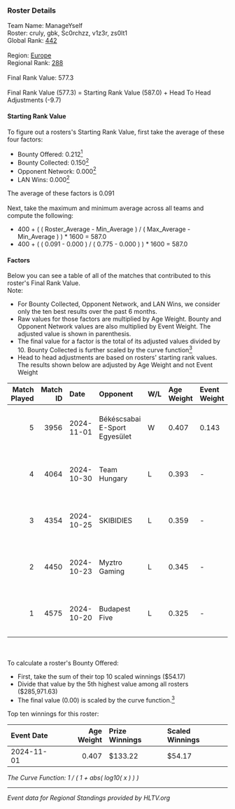 ### Roster Details<br />
Team Name: ManageYself<br />
Roster: cruly, gbk, Sc0rchzz, v1z3r, zs0lt1<br />
Global Rank: [442](../../standings_global_2025_02_28.md)<br />
<br />
Region: [Europe]( ../../standings_europe_2025_02_28.md)<br />
Regional Rank: [288]( ../../standings_europe_2025_02_28.md)<br />
<br />
Final Rank Value:  577.3<br />
<br />
Final Rank Value (577.3) = Starting Rank Value (587.0) + Head To Head Adjustments (-9.7)<br />

#### Starting Rank Value<br />
To figure out a rosters's Starting Rank Value, first take the average of these four factors:<br />
- Bounty Offered: 0.212[<sup>1</sup>](#table2)
- Bounty Collected: 0.150[<sup>2</sup>](#table1)
- Opponent Network: 0.000[<sup>2</sup>](#table1)
- LAN Wins: 0.000[<sup>2</sup>](#table1)

The average of these factors is 0.091<br />
<br />
Next, take the maximum and minimum average across all teams and compute the following:<br />
- 400 + ( ( Roster_Average - Min_Average ) / ( Max_Average - Min_Average ) ) * 1600 = 587.0
- 400 + ( ( 0.091 - 0.000 ) / ( 0.775 - 0.000 ) ) * 1600 = 587.0


#### Factors<br />
Below you can see a table of all of the matches that contributed to this roster's Final Rank Value.<br />
Note:<br />

- For Bounty Collected, Opponent Network, and LAN Wins, we consider only the ten best results over the past 6 months.
- Raw values for those factors are multiplied by Age Weight. Bounty and Opponent Network values are also multiplied by Event Weight. The adjusted value is shown in parenthesis.
- The final value for a factor is the total of its adjusted values divided by 10. Bounty Collected is further scaled by the curve function[<sup>3</sup>](#curveFunction)
- Head to head adjustments are based on rosters' starting rank values. The results shown below are adjusted by Age Weight and not Event Weight
<span id="table1"></span><br />


| Match Played | Match ID | Date       | Opponent                      | W/L | Age Weight | Event Weight | Bounty Collected | Opponent Network | LAN Wins  | H2H Adj. | Roster                              |
| -: | -: | :- | :- | :- | :- | :- | :- | :- | :- | -: | :- |
|            5 |     3956 | 2024-11-01 | Békéscsabai E-Sport Egyesület | W   | 0.407      | 0.143        | 0.000 (0.000)    | 0.037 (0.002)    | 0 (0.000) |     6.97 | cruly, gbk, Sc0rchzz, v1z3r, zs0lt1 |
|            4 |     4064 | 2024-10-30 | Team Hungary                  | L   | 0.393      | -            | -                | -                | -         |    -2.43 | cruly, gbk, Sc0rchzz, v1z3r, zs0lt1 |
|            3 |     4354 | 2024-10-25 | SKIBIDIES                     | L   | 0.359      | -            | -                | -                | -         |    -4.67 | cruly, gbk, Sc0rchzz, v1z3r, zs0lt1 |
|            2 |     4450 | 2024-10-23 | Myztro Gaming                 | L   | 0.345      | -            | -                | -                | -         |    -5.48 | cruly, gbk, Sc0rchzz, v1z3r, zs0lt1 |
|            1 |     4575 | 2024-10-20 | Budapest Five                 | L   | 0.325      | -            | -                | -                | -         |    -4.14 | cruly, gbk, Sc0rchzz, v1z3r, zs0lt1 |

<br />
<span id="table2"></span><br />
To calculate a roster's Bounty Offered:<br />

- First, take the sum of their top 10 scaled winnings ($54.17)
- Divide that value by the 5th highest value among all rosters ($285,971.63)
- The final value (0.00) is scaled by the curve function.[<sup>3</sup>](#curveFunction)

Top ten winnings for this roster:<br />

| Event Date | Age Weight | Prize Winnings | Scaled Winnings |
| :- | -: | :- | :- |
| 2024-11-01 |      0.407 | $133.22        | $54.17          |


<span id="curveFunction"></span>_The Curve Function: 1 / ( 1 + abs( log10( x ) ) )_<br />

---
_Event data for Regional Standings provided by HLTV.org_<br />
